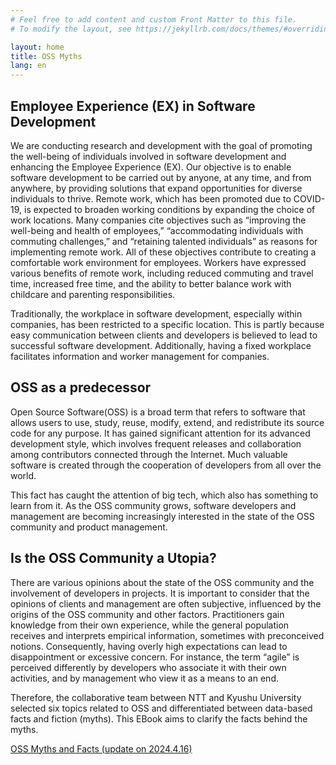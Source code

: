 ```yaml
---
# Feel free to add content and custom Front Matter to this file.
# To modify the layout, see https://jekyllrb.com/docs/themes/#overriding-theme-defaults

layout: home
title: OSS Myths
lang: en
---
```


## Employee Experience (EX) in Software Development
We are conducting research and development with the goal of promoting the well-being of individuals involved in software development and enhancing the Employee Experience (EX). Our objective is to enable software development to be carried out by anyone, at any time, and from anywhere, by providing solutions that expand opportunities for diverse individuals to thrive.
Remote work, which has been promoted due to COVID-19, is expected to broaden working conditions by expanding the choice of work locations. Many companies cite objectives such as “improving the well-being and health of employees,” “accommodating individuals with commuting challenges,” and “retaining talented individuals” as reasons for implementing remote work. All of these objectives contribute to creating a comfortable work environment for employees.
Workers have expressed various benefits of remote work, including reduced commuting and travel time, increased free time, and the ability to better balance work with childcare and parenting responsibilities.

Traditionally, the workplace in software development, especially within companies, has been restricted to a specific location. This is partly because easy communication between clients and developers is believed to lead to successful software development. Additionally, having a fixed workplace facilitates information and worker management for companies.


## OSS as a predecessor

Open Source Software(OSS) is a broad term that refers to software that allows users to use, study, reuse, modify, extend, and redistribute its source code for any purpose. It has gained significant attention for its advanced development style, which involves frequent releases and collaboration among contributors connected through the Internet. Much valuable software is created through the cooperation of developers from all over the world.

This fact has caught the attention of big tech, which also has something to learn from it. As the OSS community grows, software developers and management are becoming increasingly interested in the state of the OSS community and product management.

## Is the OSS Community a Utopia?
There are various opinions about the state of the OSS community and the involvement of developers in projects. It is important to consider that the opinions of clients and management are often subjective, influenced by the origins of the OSS community and other factors. Practitioners gain knowledge from their own experience, while the general population receives and interprets empirical information, sometimes with preconceived notions. Consequently, having overly high expectations can lead to disappointment or excessive concern. For instance, the term “agile” is perceived differently by developers who associate it with their own activities, and by management who view it as a means to an end.

Therefore, the collaborative team between NTT and Kyushu University selected six topics related to OSS and differentiated between data-based facts and fiction (myths). This EBook aims to clarify the facts behind the myths.

[OSS Myths and Facts (update on 2024.4.16)](https://arxiv.org/abs/2404.09223)

